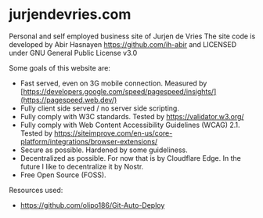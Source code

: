 # jurjendevries.com
Personal and self employed business site of Jurjen de Vries
The site code is developed by Abir Hasnayen https://github.com/ih-abir and LICENSED under GNU General Public License v3.0

Some goals of this website are:
- Fast served, even on 3G mobile connection. Measured by [https://developers.google.com/speed/pagespeed/insights/](https://pagespeed.web.dev/)
- Fully client side served / no server side scripting.
- Fully comply with W3C standards. Tested by https://validator.w3.org/
- Fully comply with Web Content Accessibility Guidelines (WCAG) 2.1. Tested by https://siteimprove.com/en-us/core-platform/integrations/browser-extensions/
- Secure as possible. Hardened by some guideliness.
- Decentralized as possible. For now that is by Cloudflare Edge. In the future I like to decentralize it by Nostr.
- Free Open Source (FOSS).

Resources used:
- https://github.com/olipo186/Git-Auto-Deploy
